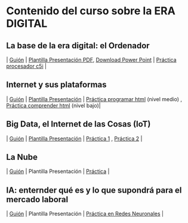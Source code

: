 # Contenido del curso sobre la ERA DIGITAL

## La base de la era digital: el Ordenador 

| [Guión](https://pauandalt.github.io/Guion_Clase_1/) | [Plantilla Presentación PDF](https://github.com/Pauandalt/Presntacion_Clase1_PDF/blob/master/Pantilla%20de%20la%20presentaci%C3%B3n%20clase%201.pdf), [Download Power Point](https://github.com/Pauandalt/Presntaci-n_PP_Clase_1/blob/master/plantilla%20de%20la%20presentaci%C3%B3n.pptx) | [Práctica procesador c5i](https://pauandalt.github.io/TFG-Practica-c5i/) |

## Internet y sus plataformas

| [Guión](https://pauandalt.github.io/Internet_y_sus_plataformas/) | [Plantilla Presentación](https://pauandalt.github.io/r/r?https://pauandalt.github.io/Presentacion_internet/) | [Práctica programar html]( https://pauandalt.github.io/Practica_HTML/) (nivel medio) , [Práctica comprender html](https://pauandalt.github.io/Comprender_HTML/.) (nivel bajo)|

## Big Data, el Internet de las Cosas (IoT)

| [Guión](https://pauandalt.github.io/IoT/) | [Plantilla Presentación](https://pauandalt.github.io/r/r?https://pauandalt.github.io/Presentacion_IoT/) | [Práctica 1](https://pauandalt.github.io/Practica_IoT/.) , [Práctica 2](https://pauandalt.github.io/Practica_IoT2/.) |


## La Nube 

| [Guión](https://pauandalt.github.io/La_Nube/) | Plantilla Presentación |  [Práctica](https://pauandalt.github.io/Practica_De_La_Nube/) |

## IA: enternder qué es y lo que supondrá para el mercado laboral 

| [Guión](https://pauandalt.github.io/Inteligencia_Artificial/) | Plantilla Presentación |  [Práctica en Redes Neuronales](https://pauandalt.github.io/Practica_Redes_Neuronales/) |
